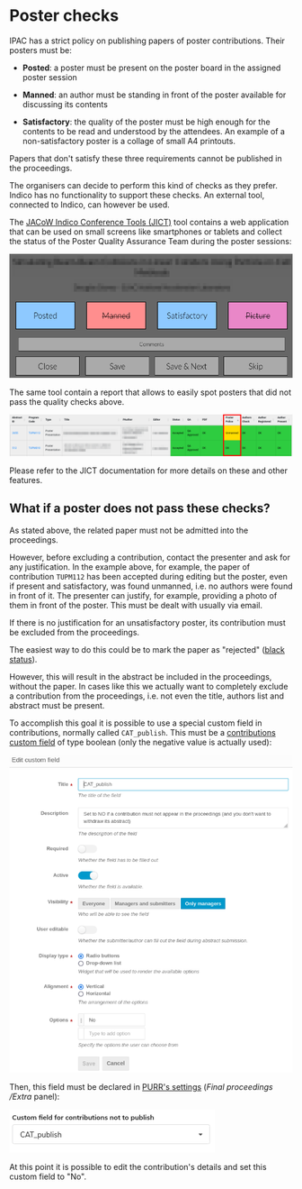 # Poster checks

IPAC has a strict policy on publishing papers of poster contributions. Their posters must be:

- **Posted**: a poster must be present on the poster board in the assigned poster session

- **Manned**: an author must be standing in front of the poster available for discussing its contents

- **Satisfactory**: the quality of the poster must be high enough for the contents to be read and understood by the attendees. An example of a non-satisfactory poster is a collage of small A4 printouts.

Papers that don't satisfy these three requirements cannot be published in the proceedings.

The organisers can decide to perform this kind of checks as they prefer. Indico has no functionality to support these checks. An external tool, connected to Indico, can however be used. 

The [JACoW Indico Conference Tools  (JICT)](https://github.com/JACoW-org/JICT) tool contains a web application that can be used on small screens like smartphones or tablets and collect the status of the Poster Quality Assurance Team during the poster sessions:

![](img/CWSppdetails.png)

The same tool contain a report that allows to easily spot posters that did not pass the quality checks above.

![](img/CWSpaperstatus.png)

Please refer to the JICT documentation for more details on these and other features.

## What if a poster does not pass these checks?

As stated above, the related paper must not be admitted into the proceedings. 

However, before excluding a contribution, contact the presenter and ask for any justification. In the example above, for example, the paper of contribution `TUPM112` has been accepted during editing but the poster, even if present and satisfactory, was found unmanned, i.e. no authors were found in front of it. The presenter can justify, for example, providing a photo of them in front of the poster. This must be dealt with usually via email.

If there is no justification for an unsatisfactory poster, its contribution must be excluded from the proceedings. 

The easiest way to do this could be to mark the paper as "rejected" ([black status](/Paper/intro)).

However, this will result in the abstract be included in the proceedings, without the paper. In cases like this we actually want to completely exclude a contribution from the proceedings, i.e. not even the title, authors list and abstract must be present.

To accomplish this goal it is possible to use a special custom field in contributions, normally called `CAT_publish`. This must be a [contributions custom field](/InitialSetup/mgmt_area_03/#abstract-fields) of type boolean (only the negative value is actually used):

![](img/CAT_publish_field.png)

Then, this field must be declared in [PURR's settings](https://purr-docs.jacow.org/Functionalities/statusAndSettings/) (*Final proceedings /Extra* panel):

![](img/CAT_publish.png)

At this point it is possible to edit the contribution's details and set this custom field to "No".
